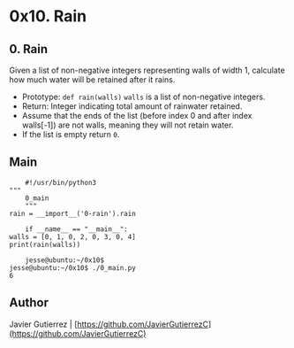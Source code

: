 #  0x10. Rain
## 0. Rain
Given a list of non-negative integers representing walls of width 1, calculate how much water will be retained after it rains.

* Prototype: ```def rain(walls)```
```walls``` is a list of non-negative integers.
* Return: Integer indicating total amount of rainwater retained.
* Assume that the ends of the list (before index 0 and after index walls[-1]) are not walls, meaning they will not retain water.
* If the list is empty return ```0```.

## Main

        #!/usr/bin/python3
	"""
        0_main
        """
	rain = __import__('0-rain').rain

        if __name__ == "__main__":
	walls = [0, 1, 0, 2, 0, 3, 0, 4]
	print(rain(walls))

        jesse@ubuntu:~/0x10$
	jesse@ubuntu:~/0x10$ ./0_main.py
	6


## Author

Javier Gutierrez  | [https://github.com/JavierGutierrezC](https://github.com/JavierGutierrezC)